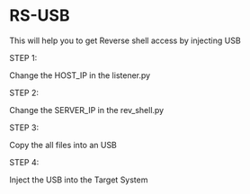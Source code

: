 # RS-USB
This will help you to get Reverse shell access by injecting USB

STEP 1:

Change the HOST_IP in the listener.py 

STEP 2:

Change the SERVER_IP in the rev_shell.py

STEP 3:

Copy the all files into an USB

STEP 4:

Inject the USB into the Target System
